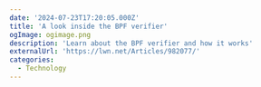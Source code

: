 ```yaml
---
date: '2024-07-23T17:20:05.000Z'
title: '‍A look inside the BPF verifier'
ogImage: ogimage.png
description: 'Learn about the BPF verifier and how it works'
externalUrl: 'https://lwn.net/Articles/982077/'
categories:
  - Technology
---
```

